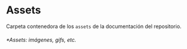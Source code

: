 # Assets

Carpeta contenedora de los `assets` de la documentación del repositorio.

###### *Assets: imágenes, gifs, etc.